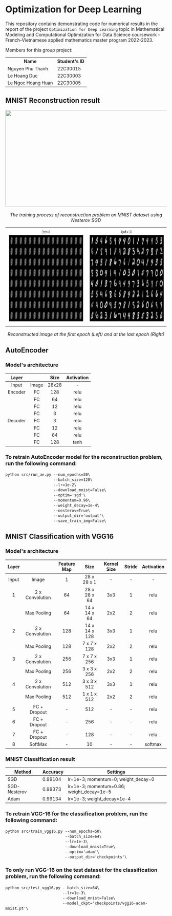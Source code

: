 # Optimization for Deep Learning

This repository contains demonstrating code for numerical results in the report of the project `Optimization for Deep Learning` topic in Mathematical Modeling and Computational Optimization for Data Science coursework - French-Vietnamese applied mathematics master program 2022-2023.

Members for this group project:
<table align="center">
  <tr>
    <th>Name</th>
    <th>Student's ID</th>
  </tr>
  <tr>
    <td>Nguyen Phu Thanh</td>
    <td>22C30015</td>
  </tr>
  <tr>
    <td>Le Hoang Duc</td>
    <td>22C30003</td>
  </tr>
  <tr>
    <td>Le Ngoc Hoang Huan</td>
    <td>22C30005</td>
  </tr>
</table> 

## MNIST Reconstruction result

<p align="center"> <img src="Miscellaneous/animation.gif" width=600 height=300> </p>
<p align="center"> <i> The training process of reconstruction problem on MNIST dataset using Nesterov SGD </i> </p>
<table border="0" align="center">
  <tr>
    <td> <img src="Miscellaneous/first epoch.png" width=600 height=300> </td>
    <td> <img src="Miscellaneous/last epoch.png" width=600 height=300> </td>
  </tr>
</table>
<p align="center"> <i> Reconstructed image at the first epoch (Left) and at the last epoch (Right) </i> </p>

## AutoEncoder
### Model's architecture
|  Layer  |       |  Size | Activation |
|:-------:|:-----:|:-----:|:----------:|
|  Input  | Image | 28x28 |      -     |
| Encoder |   FC  |  128  |    relu    |
|         |   FC  |   64  |    relu    |
|         |   FC  |   12  |    relu    |
|         |   FC  |   3   |    relu    |
| Decoder |   FC  |   3   |    relu    |
|         |   FC  |   12  |    relu    |
|         |   FC  |   64  |    relu    |
|         |   FC  |  128  |    tanh    |
### To retrain AutoEncoder model for the reconstruction problem, run the following command:
```
python src/run_ae.py --num_epochs=20\
                     --batch_size=128\
                     --lr=1e-2\
                     --download_mnist=False\
                     --optim='sgd'\
                     --momentum=0.96\
                     --weight_decay=1e-4\
                     --nesterov=True\
                     --output_dir='output'\
                     --save_train_img=False\
```

## MNIST Classification with VGG16
### Model's architecture

| Layer |                 | Feature Map |      Size     | Kernel Size | Stride | Activation |
|:-----:|:---------------:|:-----------:|:-------------:|:-----------:|:------:|:----------:|
| Input |      Image      |      1      |  28 x 28 x 1  |      -      |    -   |      -     |
|   1   | 2 x Convolution |      64     |  28 x 28 x 64 |     3x3     |    1   |    relu    |
|       |   Max Pooling   |      64     |  14 x 14 x 64 |     2x2     |    2   |    relu    |
|   2   | 2 x Convolution |     128     | 14 x 14 x 128 |     3x3     |    1   |    relu    |
|       |   Max Pooling   |     128     |  7 x 7 x 128  |     2x2     |    2   |    relu    |
|   3   | 2 x Convolution |     256     |  7 x 7 x 256  |     3x3     |    1   |    relu    |
|       |   Max Pooling   |     256     |  3 x 3 x 256  |     2x2     |    2   |    relu    |
|   4   | 2 x Convolution |     512     |  3 x 3 x 512  |     3x3     |    1   |    relu    |
|       |   Max Pooling   |     512     |  1 x 1 x 512  |     2x2     |    2   |    relu    |
|   5   |   FC + Dropout  |      -      |      512      |      -      |    -   |    relu    |
|   6   |   FC + Dropout  |      -      |      256      |      -      |    -   |    relu    |
|   7   |   FC + Dropout  |      -      |      128      |      -      |    -   |    relu    |
|   8   |     SoftMax     |      -      |       10      |      -      |    -   |   softmax  |
### MNIST Classification result

| Method       | Accuracy | Settings                                  |
|--------------|----------|-------------------------------------------|
| SGD          | 0.99104  | lr=1e-3; momentum=0; weight_decay=0       |
| SGD-Nesterov | 0.99373  | lr=1e-3; momentum=0.86; weight_decay=1e-5 |
| Adam         | 0.99134  | lr=1e-3; weight_decay=1e-4                |


### To retrain VGG-16 for the classification problem, run the following command:
```
python src/train_vgg16.py --num_epochs=50\ 
                          --batch_size=64\
                          --lr=1e-3\
                          --download_mnist=True\
                          --optim='adam'\
                          --output_dir='checkpoints'\
```
### To only run VGG-16 on the test dataset for the classification problem, run the following command:
```
python src/test_vgg16.py --batch_size=64\
                         --lr=1e-3\
                         --download_mnist=False\
                         --model_ckpt='checkpoints/vgg16-adam-mnist.pt'\
```
